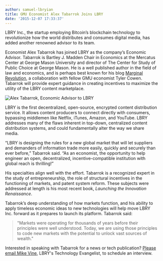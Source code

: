 ```yaml
---
author: samuel-lbryian
title: GMU Economist Alex Tabarrok Joins LBRY
date: '2015-12-07 17:33:37'
---
```


LBRY Inc., the startup employing Bitcoin’s blockchain technology to revolutionize how the world distributes and consumes digital media, has added another renowned advisor to its team.

Economist Alex Tabarrok has joined LBRY as the company’s Economic Advisor. Tabarrok is Bartley J. Madden Chair in Economics at the Mercatus Center at George Mason University and director of The Center for Study of Public Choice at George Mason. He is a well published author in the field of law and economics, and is perhaps best known for his blog [Marginal Revolution](http://marginalrevolution.com/), a collaboration with fellow GMU economist Tyler Cowen. Tabarrok will provide expert guidance in creating incentives to maximize the utility of the LBRY content marketplace.

<img src="https://spee.ch/@lbryteam:6/alex-tabarrok.jpg" alt="Alex Tabarrok, Economic Advisor to LBRY">

LBRY is the first decentralized, open-source, encrypted content distribution service. It allows content producers to connect directly with consumers, bypassing middlemen like Netflix, iTunes, Amazon, and YouTube. LBRY addresses many of the flaws inherent in top-down, centralized content distribution systems, and could fundamentally alter the way we share media.

“LBRY is designing the rules for a new global market that will let suppliers and demanders of information trade more easily, quickly and securely than ever before,” Tabarrok said. “As an economist, the opportunity to help engineer an open, decentralized, incentive-compatible institution with global reach is thrilling!”

His specialties align well with the effort. Tabarrok is a recognized expert in the study of entrepreneurship, the role of structural incentives in the functioning of markets, and patent system reform. These subjects were addressed at length is his most recent book, *Launching the Innovation Renaissance*.

Tabarrok’s deep understanding of how markets function, and his ability to apply timeless economic ideas to new technologies will help move LBRY Inc. forward as it prepares to launch its platform. Tabarrok said:

>"Markets were operating for thousands of years before their principles were well understood. Today, we are using those principles to code new markets with the potential to unlock vast sources of wealth."

Interested in speaking with Tabarrok for a news or tech publication? <a href="mailto:mike@lbry.io">Please email Mike Vine</a>, LBRY's Technology Evangelist, to schedule an interview.
